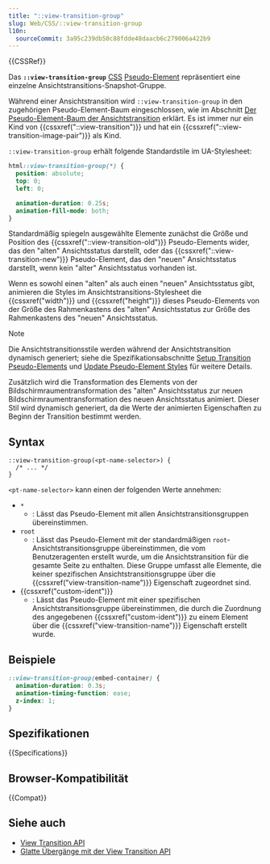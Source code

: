 ```yaml
---
title: "::view-transition-group"
slug: Web/CSS/::view-transition-group
l10n:
  sourceCommit: 3a95c239db50c88fdde48daacb6c279006a422b9
---
```


{{CSSRef}}

Das **`::view-transition-group`** [CSS](/de/docs/Web/CSS) [Pseudo-Element](/de/docs/Web/CSS/Pseudo-elements) repräsentiert eine einzelne Ansichtstransitions-Snapshot-Gruppe.

Während einer Ansichtstransition wird `::view-transition-group` in den zugehörigen Pseudo-Element-Baum eingeschlossen, wie im Abschnitt [Der Pseudo-Element-Baum der Ansichtstransition](/de/docs/Web/API/View_Transition_API/Using#the_view_transition_pseudo-element_tree) erklärt. Es ist immer nur ein Kind von {{cssxref("::view-transition")}} und hat ein {{cssxref("::view-transition-image-pair")}} als Kind.

`::view-transition-group` erhält folgende Standardstile im UA-Stylesheet:

```css
html::view-transition-group(*) {
  position: absolute;
  top: 0;
  left: 0;

  animation-duration: 0.25s;
  animation-fill-mode: both;
}
```

Standardmäßig spiegeln ausgewählte Elemente zunächst die Größe und Position des {{cssxref("::view-transition-old")}} Pseudo-Elements wider, das den "alten" Ansichtsstatus darstellt, oder das {{cssxref("::view-transition-new")}} Pseudo-Element, das den "neuen" Ansichtsstatus darstellt, wenn kein "alter" Ansichtsstatus vorhanden ist.

Wenn es sowohl einen "alten" als auch einen "neuen" Ansichtsstatus gibt, animieren die Styles im Ansichtstransitions-Stylesheet die {{cssxref("width")}} und {{cssxref("height")}} dieses Pseudo-Elements von der Größe des Rahmenkastens des "alten" Ansichtsstatus zur Größe des Rahmenkastens des "neuen" Ansichtsstatus.

> [!NOTE]
> Die Ansichtstransitionsstile werden während der Ansichtstransition dynamisch generiert; siehe die Spezifikationsabschnitte [Setup Transition Pseudo-Elements](https://drafts.csswg.org/css-view-transitions-1/#setup-transition-pseudo-elements) und [Update Pseudo-Element Styles](https://drafts.csswg.org/css-view-transitions-1/#update-pseudo-element-styles) für weitere Details.

Zusätzlich wird die Transformation des Elements von der Bildschirmraumentransformation des "alten" Ansichtsstatus zur neuen Bildschirmraumentransformation des neuen Ansichtsstatus animiert. Dieser Stil wird dynamisch generiert, da die Werte der animierten Eigenschaften zu Beginn der Transition bestimmt werden.

## Syntax

```css-nolint
::view-transition-group(<pt-name-selector>) {
  /* ... */
}
```

`<pt-name-selector>` kann einen der folgenden Werte annehmen:

- `*`
  - : Lässt das Pseudo-Element mit allen Ansichtstransitionsgruppen übereinstimmen.
- `root`
  - : Lässt das Pseudo-Element mit der standardmäßigen `root`-Ansichtstransitionsgruppe übereinstimmen, die vom Benutzeragenten erstellt wurde, um die Ansichtstransition für die gesamte Seite zu enthalten. Diese Gruppe umfasst alle Elemente, die keiner spezifischen Ansichtstransitionsgruppe über die {{cssxref("view-transition-name")}} Eigenschaft zugeordnet sind.
- {{cssxref("custom-ident")}}
  - : Lässt das Pseudo-Element mit einer spezifischen Ansichtstransitionsgruppe übereinstimmen, die durch die Zuordnung des angegebenen {{cssxref("custom-ident")}} zu einem Element über die {{cssxref("view-transition-name")}} Eigenschaft erstellt wurde.

## Beispiele

```css
::view-transition-group(embed-container) {
  animation-duration: 0.3s;
  animation-timing-function: ease;
  z-index: 1;
}
```

## Spezifikationen

{{Specifications}}

## Browser-Kompatibilität

{{Compat}}

## Siehe auch

- [View Transition API](/de/docs/Web/API/View_Transition_API)
- [Glatte Übergänge mit der View Transition API](https://developer.chrome.com/docs/web-platform/view-transitions/)
